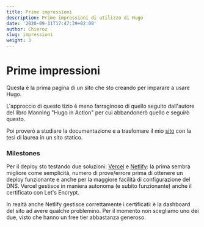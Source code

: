 ```yaml
---
title: Prime impressioni
description: Prime impressioni di utilizzo di Hugo
date: '2020-09-11T17:47:39+02:00'
author: Chieroz
slug: impressioni
weight: 3
---
```


# Prime impressioni

Questa è la prima pagina di un sito che sto creando per imparare a usare Hugo.

L'approccio di questo tizio è meno farraginoso di quello seguito dall'autore del libro Manning "Hugo in Action" per cui abbandonerò quello e seguirò questo.

Poi proverò a studiare la documentazione e a trasfomare il mio [sito](https://chierotti.it/kircher/tesi) con la tesi di laurea in un sito statico.

### Milestones

Per il deploy sto testando due soluzioni: [Vercel](https://vercel.com) e [Netlify](https://netlify.com): la prima sembra migliore come semplicità, numero di prove/errore prima di ottenere un deploy funzionante e anche per la maggiore facilità di configurazione del DNS. Vercel gestisce in maniera autonoma (e subito funzionante) anche il certificato con Let's Encrypt.

In realtà anche Netlify gestisce correttamente i certificati: è la dashboard del sito ad avere qualche problemino. Per il momento non scegliamo uno dei due, visto che hanno un free tier abbastanza generoso.
